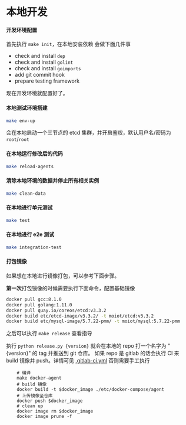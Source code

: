 # 本地开发

#### 开发环境配置
首先执行 `make init`，在本地安装依赖
会做下面几件事
- check and install `dep`
- check and install `golint`
- check and install `goimports`
- add git commit hook
- prepare testing framework

现在开发环境就配置好了。

#### 本地测试环境搭建

```bash
make env-up
```

会在本地启动一个三节点的 etcd 集群，并开启鉴权，默认用户名/密码为 `root`/`root`

#### 在本地运行修改后的代码
```bash
make reload-agents
```

#### 清除本地环境的数据并停止所有相关实例
```bash
make clean-data
```

#### 在本地进行单元测试
```bash
make test
```

#### 在本地进行 e2e 测试
```bash
make integration-test
```

#### 打包镜像
如果想在本地进行镜像打包，可以参考下面步骤。

**第一次**打包镜像的时候需要执行下面命令，配置基础镜像
```bash
docker pull gcc:8.1.0
docker pull golang:1.11.0
docker pull quay.io/coreos/etcd:v3.3.2
docker build etc/etcd-image/v3.3.2/ -t moiot/etcd:v3.3.2
docker build etc/mysql-image/5.7.22-pmm/ -t moiot/mysql:5.7.22-pmm
```

之后可以执行 `make release` 查看指导

执行 `python release.py {version}` 就会在本地的 repo 打一个名字为 "{version}" 的 tag 并推送到 git 仓库。
如果 repo 是 gitlab 的话会执行 CI 来 build 镜像并 push。详情可见 [.gitlab-ci.yml](../.gitlab-ci.yml)
否则需要手工执行
```
    # 编译
    make docker-agent
    # build 镜像
    docker build -t $docker_image ./etc/docker-compose/agent
    # 上传镜像至仓库
    docker push $docker_image
    # clean up
    docker image rm $docker_image
    docker image prune -f
```